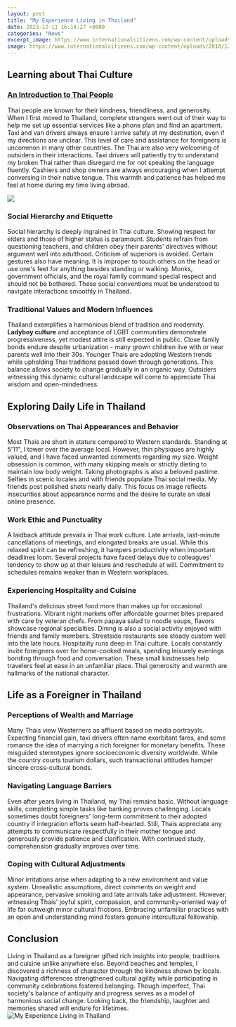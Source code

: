 ```yaml
---
layout: post
title: "My Experience Living in Thailand"
date: 2023-12-11 16:14:27 +0000
categories: "News"
excerpt_image: https://www.internationalcitizens.com/wp-content/uploads/2018/12/best-places-to-live-in-thailand.jpg
image: https://www.internationalcitizens.com/wp-content/uploads/2018/12/best-places-to-live-in-thailand.jpg
---
```


## Learning about Thai Culture
### [An Introduction to Thai People](https://travelokla.github.io/2024-01-07-visite-au-kenya-conseils-et-informations-essenielles/)
Thai people are known for their kindness, friendliness, and generosity. When I first moved to Thailand, complete strangers went out of their way to help me set up essential services like a phone plan and find an apartment. Taxi and van drivers always ensure I arrive safely at my destination, even if my directions are unclear. This level of care and assistance for foreigners is uncommon in many other countries. 
The Thai are also very welcoming of outsiders in their interactions. Taxi drivers will patiently try to understand my broken Thai rather than disregard me for not speaking the language fluently. Cashiers and shop owners are always encouraging when I attempt conversing in their native tongue. This warmth and patience has helped me feel at home during my time living abroad.

![](https://www.william-russell.com/wp-content/uploads/Living-In-Thailand-Complete-Guide-William_Russell.jpg)
### **Social Hierarchy and Etiquette** 
Social hierarchy is deeply ingrained in Thai culture. Showing respect for elders and those of higher status is paramount. Students refrain from questioning teachers, and children obey their parents' directives without argument well into adulthood. Criticism of superiors is avoided. 
Certain gestures also have meaning. It is improper to touch others on the head or use one's feet for anything besides standing or walking. Monks, government officials, and the royal family command special respect and should not be bothered. These social conventions must be understood to navigate interactions smoothly in Thailand.
### **Traditional Values and Modern Influences**
Thailand exemplifies a harmonious blend of tradition and modernity. **Ladyboy culture** and acceptance of LGBT communities demonstrate progressiveness, yet modest attire is still expected in public. Close family bonds endure despite urbanization - many grown children live with or near parents well into their 30s. 
Younger Thais are adopting Western trends while upholding Thai traditions passed down through generations. This balance allows society to change gradually in an organic way. Outsiders witnessing this dynamic cultural landscape will come to appreciate Thai wisdom and open-mindedness.
## Exploring Daily Life in Thailand  
### **Observations on Thai Appearances and Behavior**
Most Thais are short in stature compared to Western standards. Standing at 5'11", I tower over the average local. However, thin physiques are highly valued, and I have faced unwanted comments regarding my size. Weight obsession is common, with many skipping meals or strictly dieting to maintain low body weight.
Taking photographs is also a beloved pastime. Selfies in scenic locales and with friends populate Thai social media. My friends post polished shots nearly daily. This focus on image reflects insecurities about appearance norms and the desire to curate an ideal online presence.  
### **Work Ethic and Punctuality** 
A laidback attitude prevails in Thai work culture. Late arrivals, last-minute cancellations of meetings, and elongated breaks are usual. While this relaxed spirit can be refreshing, it hampers productivity when important deadlines loom. Several projects have faced delays due to colleagues' tendency to show up at their leisure and reschedule at will. Commitment to schedules remains weaker than in Western workplaces.
### **Experiencing Hospitality and Cuisine** 
Thailand's delicious street food more than makes up for occasional frustrations. Vibrant night markets offer affordable gourmet bites prepared with care by veteran chefs. From papaya salad to noodle soups, flavors showcase regional specialties. Dining is also a social activity enjoyed with friends and family members. Streetside restaurants see steady custom well into the late hours. 
Hospitality runs deep in Thai culture. Locals constantly invite foreigners over for home-cooked meals, spending leisurely evenings bonding through food and conversation. These small kindnesses help travelers feel at ease in an unfamiliar place. Thai generosity and warmth are hallmarks of the national character.
## Life as a Foreigner in Thailand
### **Perceptions of Wealth and Marriage**
Many Thais view Westerners as affluent based on media portrayals. Expecting financial gain, taxi drivers often name exorbitant fares, and some romance the idea of marrying a rich foreigner for monetary benefits. These misguided stereotypes ignore socioeconomic diversity worldwide. While the country courts tourism dollars, such transactional attitudes hamper sincere cross-cultural bonds. 
### **Navigating Language Barriers**
Even after years living in Thailand, my Thai remains basic. Without language skills, completing simple tasks like banking proves challenging. Locals sometimes doubt foreigners' long-term commitment to their adopted country if integration efforts seem half-hearted. Still, Thais appreciate any attempts to communicate respectfully in their mother tongue and generously provide patience and clarification. With continued study, comprehension gradually improves over time.
### **Coping with Cultural Adjustments**     
Minor irritations arise when adapting to a new environment and value system. Unrealistic assumptions, direct comments on weight and appearance, pervasive smoking and late arrivals take adjustment. However, witnessing Thais' joyful spirit, compassion, and community-oriented way of life far outweigh minor cultural frictions. Embracing unfamiliar practices with an open and understanding mind fosters genuine intercultural fellowship.
## Conclusion
Living in Thailand as a foreigner gifted rich insights into people, traditions and cuisine unlike anywhere else. Beyond beaches and temples, I discovered a richness of character through the kindness shown by locals. Navigating differences strengthened cultural agility while participating in community celebrations fostered belonging. Though imperfect, Thai society's balance of antiquity and progress serves as a model of harmonious social change. Looking back, the friendship, laughter and memories shared will endure for lifetimes.
![My Experience Living in Thailand](https://www.internationalcitizens.com/wp-content/uploads/2018/12/best-places-to-live-in-thailand.jpg)